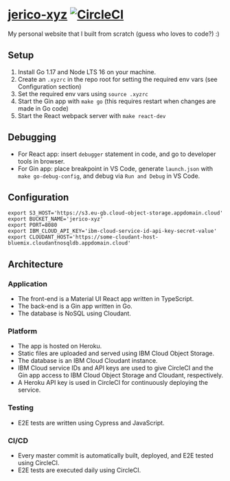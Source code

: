 # [jerico-xyz](https://jerico.xyz) [![CircleCI](https://circleci.com/gh/alcarasj/jerico-xyz.svg?style=svg)](https://app.circleci.com/pipelines/github/alcarasj/jerico-xyz)
My personal website that I built from scratch (guess who loves to code?) :)

## Setup
1. Install Go 1.17 and Node LTS 16 on your machine.
1. Create an `.xyzrc` in the repo root for setting the required env vars (see Configuration section)
1. Set the required env vars using `source .xyzrc` 
1. Start the Gin app with `make go` (this requires restart when changes are made in Go code)
1. Start the React webpack server with `make react-dev`

## Debugging
- For React app: insert `debugger` statement in code, and go to developer tools in browser.
- For Gin app: place breakpoint in VS Code, generate `launch.json` with `make go-debug-config`, and debug via `Run and Debug` in VS Code.

## Configuration
```
export S3_HOST='https://s3.eu-gb.cloud-object-storage.appdomain.cloud' 
export BUCKET_NAME='jerico-xyz'
export PORT=8080
export IBM_CLOUD_API_KEY='ibm-cloud-service-id-api-key-secret-value'
export CLOUDANT_HOST='https://some-cloudant-host-bluemix.cloudantnosqldb.appdomain.cloud'
```

## Architecture
### Application
- The front-end is a Material UI React app written in TypeScript.
- The back-end is a Gin app written in Go.
- The database is NoSQL using Cloudant.  
### Platform
- The app is hosted on Heroku.
- Static files are uploaded and served using IBM Cloud Object Storage.
- The database is an IBM Cloud Cloudant instance.
- IBM Cloud service IDs and API keys are used to give CircleCI and the Gin app access to IBM Cloud Object Storage and Cloudant, respectively.
- A Heroku API key is used in CircleCI for continuously deploying the service.
### Testing
- E2E tests are written using Cypress and JavaScript.
### CI/CD
- Every master commit is automatically built, deployed, and E2E tested using CircleCI.
- E2E tests are executed daily using CircleCI.